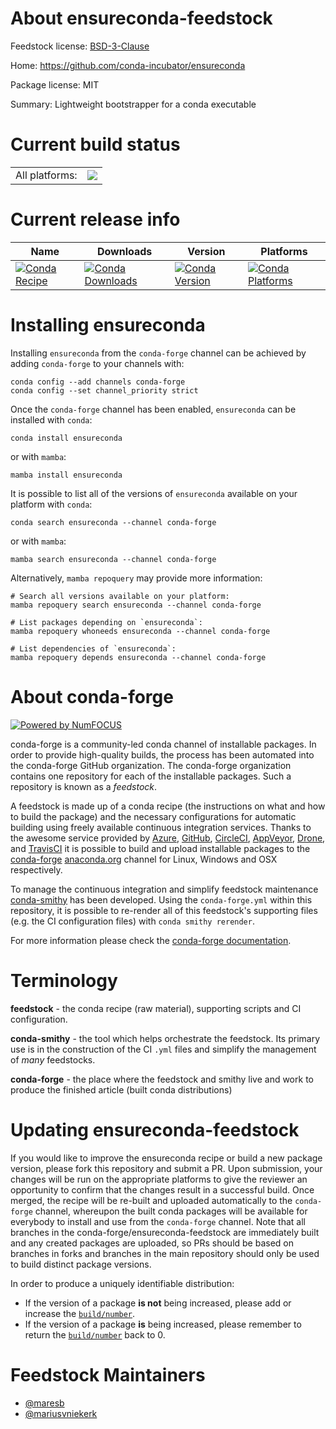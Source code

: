 About ensureconda-feedstock
===========================

Feedstock license: [BSD-3-Clause](https://github.com/conda-forge/ensureconda-feedstock/blob/main/LICENSE.txt)

Home: https://github.com/conda-incubator/ensureconda

Package license: MIT

Summary: Lightweight bootstrapper for a conda executable

Current build status
====================


<table><tr><td>All platforms:</td>
    <td>
      <a href="https://dev.azure.com/conda-forge/feedstock-builds/_build/latest?definitionId=10781&branchName=main">
        <img src="https://dev.azure.com/conda-forge/feedstock-builds/_apis/build/status/ensureconda-feedstock?branchName=main">
      </a>
    </td>
  </tr>
</table>

Current release info
====================

| Name | Downloads | Version | Platforms |
| --- | --- | --- | --- |
| [![Conda Recipe](https://img.shields.io/badge/recipe-ensureconda-green.svg)](https://anaconda.org/conda-forge/ensureconda) | [![Conda Downloads](https://img.shields.io/conda/dn/conda-forge/ensureconda.svg)](https://anaconda.org/conda-forge/ensureconda) | [![Conda Version](https://img.shields.io/conda/vn/conda-forge/ensureconda.svg)](https://anaconda.org/conda-forge/ensureconda) | [![Conda Platforms](https://img.shields.io/conda/pn/conda-forge/ensureconda.svg)](https://anaconda.org/conda-forge/ensureconda) |

Installing ensureconda
======================

Installing `ensureconda` from the `conda-forge` channel can be achieved by adding `conda-forge` to your channels with:

```
conda config --add channels conda-forge
conda config --set channel_priority strict
```

Once the `conda-forge` channel has been enabled, `ensureconda` can be installed with `conda`:

```
conda install ensureconda
```

or with `mamba`:

```
mamba install ensureconda
```

It is possible to list all of the versions of `ensureconda` available on your platform with `conda`:

```
conda search ensureconda --channel conda-forge
```

or with `mamba`:

```
mamba search ensureconda --channel conda-forge
```

Alternatively, `mamba repoquery` may provide more information:

```
# Search all versions available on your platform:
mamba repoquery search ensureconda --channel conda-forge

# List packages depending on `ensureconda`:
mamba repoquery whoneeds ensureconda --channel conda-forge

# List dependencies of `ensureconda`:
mamba repoquery depends ensureconda --channel conda-forge
```


About conda-forge
=================

[![Powered by
NumFOCUS](https://img.shields.io/badge/powered%20by-NumFOCUS-orange.svg?style=flat&colorA=E1523D&colorB=007D8A)](https://numfocus.org)

conda-forge is a community-led conda channel of installable packages.
In order to provide high-quality builds, the process has been automated into the
conda-forge GitHub organization. The conda-forge organization contains one repository
for each of the installable packages. Such a repository is known as a *feedstock*.

A feedstock is made up of a conda recipe (the instructions on what and how to build
the package) and the necessary configurations for automatic building using freely
available continuous integration services. Thanks to the awesome service provided by
[Azure](https://azure.microsoft.com/en-us/services/devops/), [GitHub](https://github.com/),
[CircleCI](https://circleci.com/), [AppVeyor](https://www.appveyor.com/),
[Drone](https://cloud.drone.io/welcome), and [TravisCI](https://travis-ci.com/)
it is possible to build and upload installable packages to the
[conda-forge](https://anaconda.org/conda-forge) [anaconda.org](https://anaconda.org/)
channel for Linux, Windows and OSX respectively.

To manage the continuous integration and simplify feedstock maintenance
[conda-smithy](https://github.com/conda-forge/conda-smithy) has been developed.
Using the ``conda-forge.yml`` within this repository, it is possible to re-render all of
this feedstock's supporting files (e.g. the CI configuration files) with ``conda smithy rerender``.

For more information please check the [conda-forge documentation](https://conda-forge.org/docs/).

Terminology
===========

**feedstock** - the conda recipe (raw material), supporting scripts and CI configuration.

**conda-smithy** - the tool which helps orchestrate the feedstock.
                   Its primary use is in the construction of the CI ``.yml`` files
                   and simplify the management of *many* feedstocks.

**conda-forge** - the place where the feedstock and smithy live and work to
                  produce the finished article (built conda distributions)


Updating ensureconda-feedstock
==============================

If you would like to improve the ensureconda recipe or build a new
package version, please fork this repository and submit a PR. Upon submission,
your changes will be run on the appropriate platforms to give the reviewer an
opportunity to confirm that the changes result in a successful build. Once
merged, the recipe will be re-built and uploaded automatically to the
`conda-forge` channel, whereupon the built conda packages will be available for
everybody to install and use from the `conda-forge` channel.
Note that all branches in the conda-forge/ensureconda-feedstock are
immediately built and any created packages are uploaded, so PRs should be based
on branches in forks and branches in the main repository should only be used to
build distinct package versions.

In order to produce a uniquely identifiable distribution:
 * If the version of a package **is not** being increased, please add or increase
   the [``build/number``](https://docs.conda.io/projects/conda-build/en/latest/resources/define-metadata.html#build-number-and-string).
 * If the version of a package **is** being increased, please remember to return
   the [``build/number``](https://docs.conda.io/projects/conda-build/en/latest/resources/define-metadata.html#build-number-and-string)
   back to 0.

Feedstock Maintainers
=====================

* [@maresb](https://github.com/maresb/)
* [@mariusvniekerk](https://github.com/mariusvniekerk/)


<!-- dummy commit to enable rerendering -->

